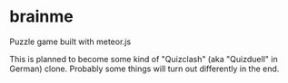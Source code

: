 brainme
=======

Puzzle game built with meteor.js

This is planned to become some kind of "Quizclash" (aka "Quizduell" in German) clone. Probably some 
things will turn out differently in the end.
